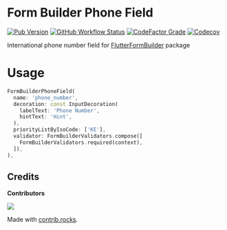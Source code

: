 # Form Builder Phone Field

[![Pub Version](https://img.shields.io/pub/v/form_builder_phone_field?logo=flutter&style=for-the-badge)](https://pub.dev/packages/form_builder_phone_field)
[![GitHub Workflow Status](https://img.shields.io/github/workflow/status/flutter-form-builder-ecosystem/flutter_form_phone_field/Base?logo=github&style=for-the-badge)](https://github.com/flutter-form-builder-ecosystem/flutter_form_phone_field/actions/workflows/base.yaml)
[![CodeFactor Grade](https://img.shields.io/codefactor/grade/github/flutter-form-builder-ecosystem/flutter_form_phone_field?logo=codefactor&style=for-the-badge)](https://www.codefactor.io/repository/github/flutter-form-builder-ecosystem/flutter_form_phone_field)
[![Codecov](https://img.shields.io/codecov/c/github/flutter-form-builder-ecosystem/flutter_form_phone_field?logo=codecov&style=for-the-badge)](https://codecov.io/gh/flutter-form-builder-ecosystem/flutter_form_phone_field/)

International phone number field for [FlutterFormBuilder](https://pub.dev/packages/flutter_form_builder) package

# Usage

```dart
FormBuilderPhoneField(
  name: 'phone_number',
  decoration: const InputDecoration(
    labelText: 'Phone Number',
    hintText: 'Hint',
  ),
  priorityListByIsoCode: ['KE'],
  validator: FormBuilderValidators.compose([
    FormBuilderValidators.required(context),
  ]),
),
```

## Credits

**Contributors**

<a href="https://github.com/flutter-form-builder-ecosystem/form_builder_phone_field/graphs/contributors">
  <img src="https://contrib.rocks/image?repo=flutter-form-builder-ecosystem/form_builder_phone_field" />
</a>

Made with [contrib.rocks](https://contrib.rocks).
